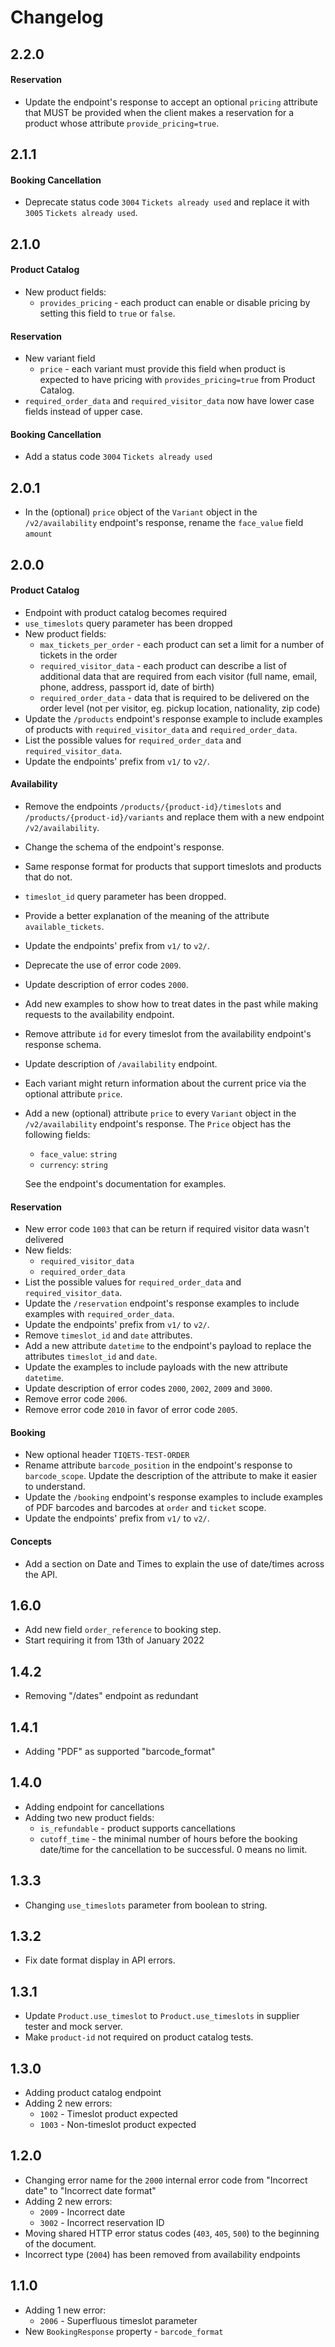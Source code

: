 # Changelog

## 2.2.0
#### Reservation
- Update the endpoint's response to accept an optional `pricing` attribute that MUST be provided when the client makes a 
reservation for a product whose attribute `provide_pricing=true`. 

## 2.1.1
#### Booking Cancellation
- Deprecate status code `3004` `Tickets already used` and replace it with `3005` `Tickets already used`. 

## 2.1.0
#### Product Catalog
- New product fields:
  - `provides_pricing` - each product can enable or disable pricing by setting this field to `true` or `false`.
#### Reservation
- New variant field
  - `price` - each variant must provide this field when product is expected to have pricing with `provides_pricing=true` from Product Catalog.
- `required_order_data` and `required_visitor_data` now have lower case fields instead of upper case.
#### Booking Cancellation
- Add a status code `3004` `Tickets already used`

## 2.0.1

- In the (optional) `price` object of the `Variant` object in the `/v2/availability` endpoint's response,
  rename the `face_value` field `amount`

## 2.0.0

#### Product Catalog

- Endpoint with product catalog becomes required
- `use_timeslots` query parameter has been dropped
- New product fields:
  - `max_tickets_per_order` - each product can set a limit for a number of tickets in the order
  - `required_visitor_data` - each product can describe a list of additional data that are required from each visitor (full name, email, phone, address, passport id, date of birth)
  - `required_order_data` - data that is required to be delivered on the order level (not per visitor, eg. pickup location, nationality, zip code)
- Update the `/products` endpoint's response example to include examples of products with `required_visitor_data` and `required_order_data`.
- List the possible values for `required_order_data` and `required_visitor_data`.
- Update the endpoints' prefix from `v1/` to `v2/`.

#### Availability

- Remove the endpoints `/products/{product-id}/timeslots` and `/products/{product-id}/variants` and replace them with a new endpoint `/v2/availability`.
- Change the schema of the endpoint's response.
- Same response format for products that support timeslots and products that do not.
- `timeslot_id` query parameter has been dropped.
- Provide a better explanation of the meaning of the attribute `available_tickets`.
- Update the endpoints' prefix from `v1/` to `v2/`.
- Deprecate the use of error code `2009`.
- Update description of error codes `2000`.
- Add new examples to show how to treat dates in the past while making requests to the availability endpoint.
- Remove attribute `id` for every timeslot from the availability endpoint's response schema.
- Update description of `/availability` endpoint.
- Each variant might return information about the current price via the optional attribute `price`.
- Add a new (optional) attribute `price` to every `Variant` object in the `/v2/availability` endpoint's response. The `Price`
  object has the following fields:
  - `face_value`: `string`
  - `currency`: `string`

  See the endpoint's documentation for examples.

#### Reservation

- New error code `1003` that can be return if required visitor data wasn't delivered
- New fields:
  - `required_visitor_data`
  - `required_order_data`
- List the possible values for `required_order_data` and `required_visitor_data`.
- Update the `/reservation` endpoint's response examples to include examples with `required_order_data`.
- Update the endpoints' prefix from `v1/` to `v2/`.
- Remove `timeslot_id` and `date` attributes.
- Add a new attribute `datetime` to the endpoint's payload to replace the attributes `timeslot_id` and `date`.
- Update the examples to include payloads with the new attribute `datetime`.
- Update description of error codes `2000`, `2002`, `2009` and `3000`.
- Remove error code `2006`.
- Remove error code `2010` in favor of error code `2005`.

#### Booking

- New optional header `TIQETS-TEST-ORDER`
- Rename attribute `barcode_position` in the endpoint's response to `barcode_scope`. Update the description of the attribute to make it easier to understand.
- Update the `/booking` endpoint's response examples to include examples of PDF barcodes and barcodes at `order` and `ticket` scope.
- Update the endpoints' prefix from `v1/` to `v2/`.

#### Concepts

- Add a section on Date and Times to explain the use of date/times across the API.

## 1.6.0

- Add new field `order_reference` to booking step.
- Start requiring it from 13th of January 2022

## 1.4.2
- Removing "/dates" endpoint as redundant

## 1.4.1
- Adding "PDF" as supported "barcode_format"

## 1.4.0

- Adding endpoint for cancellations
- Adding two new product fields:
  - `is_refundable` - product supports cancellations
  - `cutoff_time` - the minimal number of hours before the booking date/time for the cancellation to be successful. 0 means no limit.

## 1.3.3

- Changing `use_timeslots` parameter from boolean to string.

## 1.3.2

- Fix date format display in API errors.

## 1.3.1

- Update `Product.use_timeslot` to `Product.use_timeslots` in supplier tester and mock server.
- Make `product-id` not required on product catalog tests.

## 1.3.0

- Adding product catalog endpoint
- Adding 2 new errors:
  - `1002` - Timeslot product expected
  - `1003` - Non-timeslot product expected

## 1.2.0

- Changing error name for the `2000` internal error code from "Incorrect date" to "Incorrect date format"
- Adding 2 new errors:
  - `2009` - Incorrect date
  - `3002` - Incorrect reservation ID
- Moving shared HTTP error status codes (`403`, `405`, `500`) to the beginning of the document.
- Incorrect type (`2004`) has been removed from availability endpoints

## 1.1.0

- Adding 1 new error:
  - `2006` - Superfluous timeslot parameter
- New `BookingResponse` property - `barcode_format`
